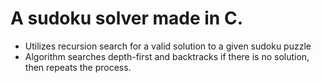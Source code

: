 # A sudoku solver made in C.
- Utilizes recursion search for a valid solution to a given sudoku puzzle
- Algorithm searches depth-first and backtracks if there is no solution, then repeats the process.
